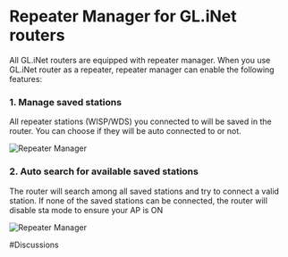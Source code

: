 # Repeater Manager for GL.iNet routers

All GL.iNet routers are equipped with repeater manager. When you use GL.iNet router as a repeater, repeater manager can enable the following features:



### 1. Manage saved stations

All repeater stations (WISP/WDS) you connected to will be saved in the router. You can choose if they will be auto connected to or not.

![Repeater Manager](/images/repeater_manager/repeater_manager.jpg)



### 2. Auto search for available saved stations

The router will search among all saved stations and try to connect a valid station. If none of the saved stations can be connected, the router will disable sta mode to ensure your AP is ON

![Repeater Manager](/images/repeater_manager/repeater_manager1.jpg)



#Discussions